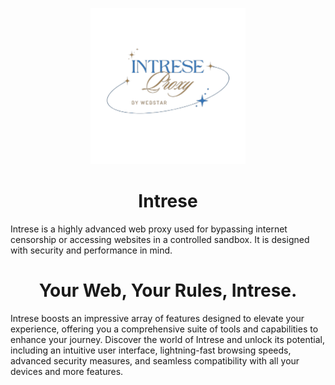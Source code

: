 <p align="center"><img src="https://raw.githubusercontent.com/WebstarDevelopers/Intrese/main/public/assets/images/intrese.png" height="250"></p>

<h1 align="center">Intrese</h1>

Intrese is a highly advanced web proxy used for bypassing internet censorship or accessing websites in a controlled sandbox. It is designed with security and performance in mind.

<h1 align="center"> Your Web, Your Rules, Intrese.</h1>

Intrese boosts an impressive array of features designed to elevate your experience, offering you a comprehensive suite of tools and capabilities to enhance your journey. Discover the world of Intrese and unlock its potential, including an intuitive user interface, lightning-fast browsing speeds, advanced security measures, and seamless compatibility with all your devices and more features.
